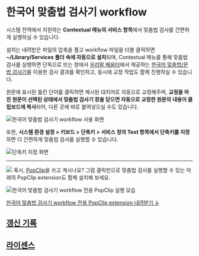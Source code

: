 # 한국어 맞춤법 검사기 workflow

시스템 전역에서 지원하는 **Contextual 메뉴의 서비스 항목**에서 맞춤법 검사를 간편하게 실행하실 수 있습니다.

설치는 내려받은 파일의 압축을 풀고 workflow 파일을 더블 클릭하면 **~/Library/Services 폴더 속에 자동으로 설치**되며, Contextual 메뉴를 통해 맞춤법 검사를 실행하면 단독으로 뜨는 창에서 [우리말 배움터](http://urimal.cs.pusan.ac.kr/)에서 제공하는 [한국어 맞춤법/문법 검사기](http://speller.cs.pusan.ac.kr)를 이용한 검사 결과를 확인하고, 동시에 교정 작업도 함께 진행하실 수 있습니다.

원문에 표시된 틀린 단어를 클릭하면 제시된 대치어로 자동으로 교정해주며, **교정을 마친 원문이 선택된 상태에서 맞춤법 검사기 창을 닫으면 자동으로 교정한 원문의 내용이 클립보드에 복사**되어, 다른 곳에 바로 붙여넣으실 수도 있습니다.

![한국어 맞춤법 검사기 workflow 사용 화면](https://appletree.or.kr/automator/korean-spelling-checker-workflow2x.png)

또한, **시스템 환경 설정 > 키보드 > 단축키 > 서비스 창의 Text 항목에서 단축키를 지정**하면 더 간편하게 맞춤법 검사를 실행할 수 있습니다.

![단축키 지정 화면](https://appletree.or.kr/automator/automator-workflow-keyboard-shortcut2x.png)

***

![](https://appletree.or.kr/popclip/popclip-icon.png) 혹시, [PopClip](http://pilotmoon.com/popclip/)을 쓰고 계시나요? 그럼 클릭만으로 맞춤법 검사를 실행할 수 있는 아래의 PopClip extension도 함께 설치해 보세요.

![한국어 맞춤법 검사기 workflow 전용 PopClip 실행 모습](https://appletree.or.kr/popclip/korean-spelling-checker-workflow-popclip-extension.png)

[한국어 맞춤법 검사기 workflow 전용 PopClip extension 내려받기 ↓](https://appletree.or.kr/popclip/KoreanSpellingCheckerWorkflow.popclipextz)

## [갱신 기록](CHANGELOG.md)
## [라이센스](LICENSE)
